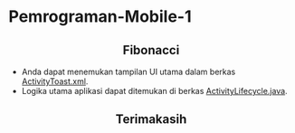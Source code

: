 # Pemrograman-Mobile-1

<h2 align="center"> Fibonacci </h2>

- Anda dapat menemukan tampilan UI utama dalam berkas [ActivityToast.xml](./helloApp/app/src/main/res/layout/activity_toast.xml).
- Logika utama aplikasi dapat ditemukan di berkas [ActivityLifecycle.java](./helloApp/app/src/main/java/com/example/helloapp/ActivityLifecycle.java).

<h2 align="center">Terimakasih</h2>

